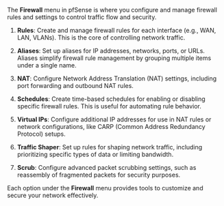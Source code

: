 The **Firewall** menu in pfSense is where you configure and manage firewall rules and settings to control traffic flow and security.
1. **Rules**: Create and manage firewall rules for each interface (e.g., WAN, LAN, VLANs). This is the core of controlling network traffic.

2. **Aliases**: Set up aliases for IP addresses, networks, ports, or URLs. Aliases simplify firewall rule management by grouping multiple items under a single name.

3. **NAT**: Configure Network Address Translation (NAT) settings, including port forwarding and outbound NAT rules.

4. **Schedules**: Create time-based schedules for enabling or disabling specific firewall rules. This is useful for automating rule behavior.

5. **Virtual IPs**: Configure additional IP addresses for use in NAT rules or network configurations, like CARP (Common Address Redundancy Protocol) setups.

6. **Traffic Shaper**: Set up rules for shaping network traffic, including prioritizing specific types of data or limiting bandwidth.

7. **Scrub**: Configure advanced packet scrubbing settings, such as reassembly of fragmented packets for security purposes.

Each option under the **Firewall** menu provides tools to customize and secure your network effectively.
